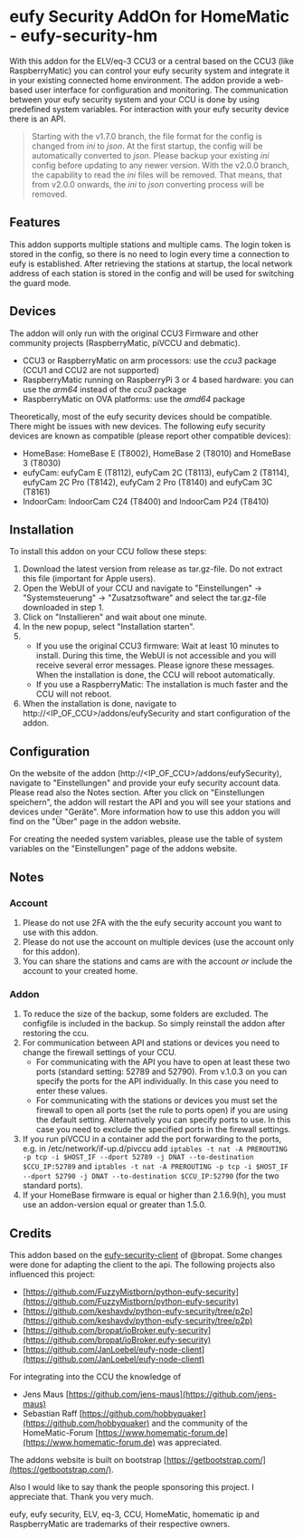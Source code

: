 # eufy Security AddOn for HomeMatic - eufy-security-hm
With this addon for the ELV/eq-3 CCU3 or a central based on the CCU3 (like RaspberryMatic) you can control your eufy security system and integrate it in your existing connected home environment. The addon provide a web-based user interface for configuration and monitoring. The communication between your eufy security system and your CCU is done by using predefined system variables. For interaction with your eufy security device there is an API.

> Starting with the v1.7.0 branch, the file format for the config is changed from *ini* to *json*. At the first startup, the config will be automatically converted to *json*. Please backup your existing *ini* config before updating to any newer version. With the v2.0.0 branch, the capability to read the *ini* files will be removed. That means, that from v2.0.0 onwards, the *ini* to *json* converting process will be removed.

## Features
This addon supports multiple stations and multiple cams. The login token is stored in the config, so there is no need to login every time a connection to eufy is established. After retrieving the stations at startup, the local network address of each station is stored in the config and will be used for switching the guard mode.

## Devices
The addon will only run with the original CCU3 Firmware and other community projects (RaspberryMatic, piVCCU and debmatic).
* CCU3 or RaspberryMatic on arm processors: use the *ccu3* package (CCU1 and CCU2 are not supported)
* RaspberryMatic running on RaspberryPi 3 or 4 based hardware: you can use the *arm64* instead of the *ccu3* package
* RaspberryMatic on OVA platforms: use the *amd64* package

Theoretically, most of the eufy security devices should be compatible. There might be issues with new devices. The following eufy security devices are known as compatible (please report other compatible devices):
* HomeBase: HomeBase E (T8002), HomeBase 2 (T8010) and HomeBase 3 (T8030)
* eufyCam: eufyCam E (T8112), eufyCam 2C (T8113), eufyCam 2 (T8114), eufyCam 2C Pro (T8142), eufyCam 2 Pro (T8140) and eufyCam 3C (T8161)
* IndoorCam: IndoorCam C24 (T8400) and IndoorCam P24 (T8410)

## Installation
To install this addon on your CCU follow these steps:
1. Download the latest version from release as tar.gz-file. Do not extract this file (important for Apple users).
2. Open the WebUI of your CCU and navigate to "Einstellungen" -> "Systemsteuerung" -> "Zusatzsoftware" and select the tar.gz-file downloaded in step 1.
3. Click on "Installieren" and wait about one minute.
4. In the new popup, select "Installation starten".
5. - If you use the original CCU3 firmware: Wait at least 10 minutes to install. During this time, the WebUI is not accessible and you will receive several error messages. Please ignore these messages. When the installation is done, the CCU will reboot automatically.
   - If you use a RaspberryMatic: The installation is much faster and the CCU will not reboot.
6. When the installation is done, navigate to http://<IP_OF_CCU>/addons/eufySecurity and start configuration of the addon.

## Configuration
On the website of the addon (http://<IP_OF_CCU>/addons/eufySecurity), navigate to "Einstellungen" and provide your eufy security account data. Please read also the Notes section.
After you click on "Einstellungen speichern", the addon will restart the API and you will see your stations and devices under "Geräte". More information how to use this addon you will find on the "Über" page in the addon website.

For creating the needed system variables, please use the table of system variables on the "Einstellungen" page of the addons website.

## Notes
### Account
1. Please do not use 2FA with the the eufy security account you want to use with this addon.
2. Please do not use the account on multiple devices (use the account only for this addon).
3. You can share the stations and cams are with the account *or* include the account to your created home.

### Addon
1. To reduce the size of the backup, some folders are excluded. The configfile is included in the backup. So simply reinstall the addon after restoring the ccu.
2. For communication between API and stations or devices you need to change the firewall settings of your CCU.
   - For communicating with the API you have to open at least these two ports (standard setting: 52789 and 52790). From v.1.0.3 on you can specify the ports for the API individually. In this case you need to enter these values.
   - For communicating with the stations or devices you must set the firewall to open all ports (set the rule to ports open) if you are using the default setting. Alternatively you can specify ports to use. In this case you need to exclude the specified ports in the firewall settings.
4. If you run piVCCU in a container add the port forwarding to the ports, e.g. in /etc/network/if-up.d/pivccu add `iptables -t nat -A PREROUTING -p tcp -i $HOST_IF --dport 52789 -j DNAT --to-destination $CCU_IP:52789` and `iptables -t nat -A PREROUTING -p tcp -i $HOST_IF --dport 52790 -j DNAT --to-destination $CCU_IP:52790` (for the two standard ports).
5. If your HomeBase firmware is equal or higher than 2.1.6.9(h), you must use an addon-version equal or greater than 1.5.0.

## Credits
This addon based on the [eufy-security-client](https://github.com/bropat/eufy-security-client) of @bropat. Some changes were done for adapting the client to the api. The following projects also influenced this project:
- [https://github.com/FuzzyMistborn/python-eufy-security](https://github.com/FuzzyMistborn/python-eufy-security)
- [https://github.com/keshavdv/python-eufy-security/tree/p2p](https://github.com/keshavdv/python-eufy-security/tree/p2p)
- [https://github.com/bropat/ioBroker.eufy-security](https://github.com/bropat/ioBroker.eufy-security)
- [https://github.com/JanLoebel/eufy-node-client](https://github.com/JanLoebel/eufy-node-client)

For integrating into the CCU the knowledge of
- Jens Maus [https://github.com/jens-maus](https://github.com/jens-maus)
- Sebastian Raff [https://github.com/hobbyquaker](https://github.com/hobbyquaker)
and the community of the HomeMatic-Forum [https://www.homematic-forum.de](https://www.homematic-forum.de) was appreciated.

The addons website is built on bootstrap [https://getbootstrap.com/](https://getbootstrap.com/).

Also I would like to say thank the people sponsoring this project. I appreciate that. Thank you very much.

eufy, eufy security, ELV, eq-3, CCU, HomeMatic, homematic ip and RaspberryMatic are trademarks of their respective owners.
